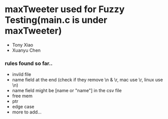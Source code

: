 # maxTweeter used for Fuzzy Testing(main.c is under maxTweeter)
* Tony Xiao
* Xuanyu Chen

### rules found so far..
* invild file
* name field at the end (check if they remove \n & \r, mac use \r, linux use \n)
* name field might be [name or "name"] in the csv file
* free mem
* ptr
* edge case
* more to add...
